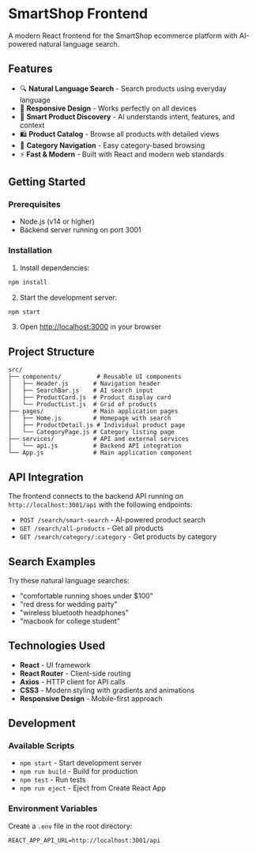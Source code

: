 # SmartShop Frontend

A modern React frontend for the SmartShop ecommerce platform with AI-powered natural language search.

## Features

- 🔍 **Natural Language Search** - Search products using everyday language
- 📱 **Responsive Design** - Works perfectly on all devices
- 🎯 **Smart Product Discovery** - AI understands intent, features, and context
- 🛍️ **Product Catalog** - Browse all products with detailed views
- 📂 **Category Navigation** - Easy category-based browsing
- ⚡ **Fast & Modern** - Built with React and modern web standards

## Getting Started

### Prerequisites
- Node.js (v14 or higher)
- Backend server running on port 3001

### Installation

1. Install dependencies:
```bash
npm install
```

2. Start the development server:
```bash
npm start
```

3. Open [http://localhost:3000](http://localhost:3000) in your browser

## Project Structure

```
src/
├── components/          # Reusable UI components
│   ├── Header.js       # Navigation header
│   ├── SearchBar.js    # AI search input
│   ├── ProductCard.js  # Product display card
│   └── ProductList.js  # Grid of products
├── pages/              # Main application pages
│   ├── Home.js         # Homepage with search
│   ├── ProductDetail.js # Individual product page
│   └── CategoryPage.js # Category listing page
├── services/           # API and external services
│   └── api.js          # Backend API integration
└── App.js              # Main application component
```

## API Integration

The frontend connects to the backend API running on `http://localhost:3001/api` with the following endpoints:

- `POST /search/smart-search` - AI-powered product search
- `GET /search/all-products` - Get all products
- `GET /search/category/:category` - Get products by category

## Search Examples

Try these natural language searches:
- "comfortable running shoes under $100"
- "red dress for wedding party"
- "wireless bluetooth headphones"
- "macbook for college student"

## Technologies Used

- **React** - UI framework
- **React Router** - Client-side routing
- **Axios** - HTTP client for API calls
- **CSS3** - Modern styling with gradients and animations
- **Responsive Design** - Mobile-first approach

## Development

### Available Scripts

- `npm start` - Start development server
- `npm run build` - Build for production
- `npm test` - Run tests
- `npm run eject` - Eject from Create React App

### Environment Variables

Create a `.env` file in the root directory:

```
REACT_APP_API_URL=http://localhost:3001/api
```